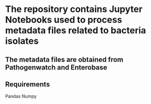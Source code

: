 # The repository contains Jupyter Notebooks used to process metadata files related to bacteria isolates

## The metadata files are obtained from Pathogenwatch and Enterobase

## Requirements

Pandas
Numpy
